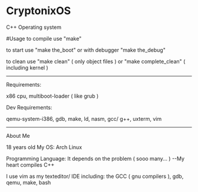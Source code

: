 # CryptonixOS
C++ Operating system

#Usage
to compile use "make"

to start use "make the_boot" or with debugger "make the_debug"

to clean use "make clean" ( only object files ) or "make complete_clean" ( including kernel )
_____________________
Requirements:

x86 cpu, multiboot-loader ( like grub )

Dev Requirements:

qemu-system-i386,
gdb,
make,
ld,
nasm,
gcc/ g++,
uxterm,
vim


_____________________
About Me

18 years old
My OS: Arch Linux

Programming Language: 
  It depends on the problem ( sooo many... )
  --My heart compiles C++

I use vim as my texteditor/ IDE including:
  the GCC ( gnu compilers ), 
  gdb, qemu, make, bash

